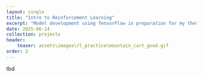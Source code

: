 ```yaml
---
layout: single
title: "Intro to Reinforcement Learning"
excerpt: "Model development using TensorFlow in preparation for my thesis"
date: 2025-06-14
collection: projects
header:
    teaser: assets\images\rl_practice\mountain_cart_good.gif
order: 2
---
```


tbd